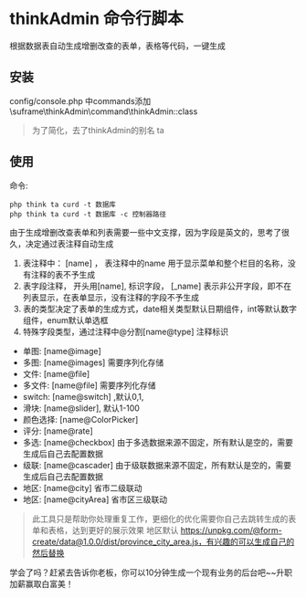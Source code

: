 # thinkAdmin 命令行脚本

根据数据表自动生成增删改查的表单，表格等代码，一键生成

## 安装
config/console.php 中commands添加 \suframe\thinkAdmin\command\thinkAdmin::class

> 为了简化，去了thinkAdmin的别名 ta

## 使用
命令:
```
php think ta curd -t 数据库 
php think ta curd -t 数据库 -c 控制器路径
```

由于生成增删改查表单和列表需要一些中文支撑，因为字段是英文的，思考了很久，决定通过表注释自动生成
1. 表注释中： [name] ， 表注释中的name 用于显示菜单和整个栏目的名称，没有注释的表不予生成
2. 表字段注释， 开头用[name], 标识字段， [_name] 表示非公开字段，即不在列表显示，在表单显示，没有注释的字段不予生成
3. 表的类型决定了表单的生成方式，date相关类型默认日期组件，int等默认数字组件，enum默认单选框
4. 特殊字段类型，通过注释中@分割[name@type] 注释标识
 - 单图: [name@image]
 - 多图: [name@images] 需要序列化存储
 - 文件: [name@file]
 - 多文件: [name@file] 需要序列化存储
 - switch: [name@switch] ,默认0,1,
 - 滑块: [name@slider], 默认1-100
 - 颜色选择: [name@ColorPicker]
 - 评分: [name@rate]
 - 多选: [name@checkbox] 由于多选数据来源不固定，所有默认是空的，需要生成后自己去配置数据
 - 级联: [name@cascader] 由于级联数据来源不固定，所有默认是空的，需要生成后自己去配置数据
 - 地区: [name@city] 省市二级联动
 - 地区: [name@cityArea] 省市区三级联动
 
 > 此工具只是帮助你处理重复工作，更细化的优化需要你自己去跳转生成的表单和表格，达到更好的展示效果
 > 地区默认 https://unpkg.com/@form-create/data@1.0.0/dist/province_city_area.js，有兴趣的可以生成自己的然后替换

学会了吗？赶紧去告诉你老板，你可以10分钟生成一个现有业务的后台吧~~升职加薪赢取白富美！